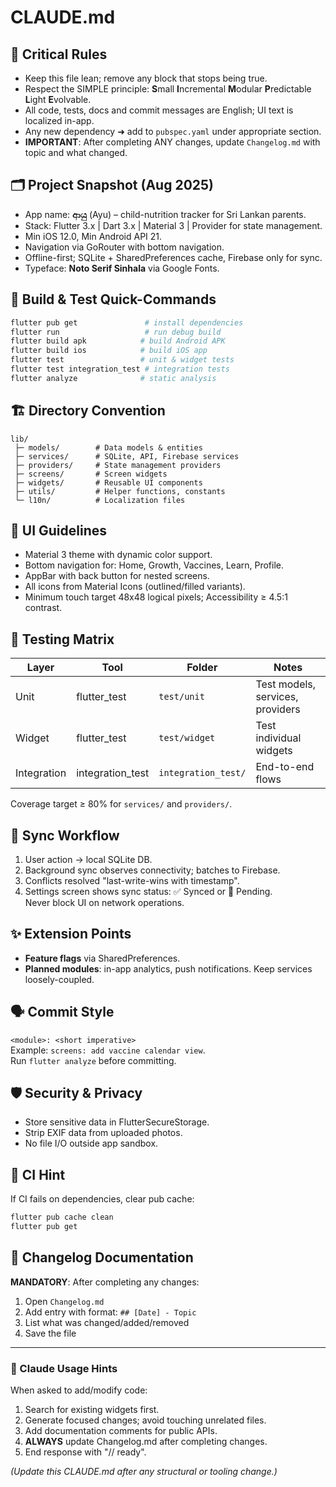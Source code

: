 # CLAUDE.md

## 📌 Critical Rules  
- Keep this file lean; remove any block that stops being true.  
- Respect the SIMPLE principle: **S**mall **I**ncremental **M**odular **P**redictable **L**ight **E**volvable.  
- All code, tests, docs and commit messages are English; UI text is localized in-app.  
- Any new dependency ➜ add to `pubspec.yaml` under appropriate section.  
- **IMPORTANT**: After completing ANY changes, update `Changelog.md` with topic and what changed.

## 🗂 Project Snapshot (Aug 2025)  
- App name: **ආයු** (Ayu) – child-nutrition tracker for Sri Lankan parents.  
- Stack: Flutter 3.x | Dart 3.x | Material 3 | Provider for state management.  
- Min iOS 12.0, Min Android API 21.  
- Navigation via GoRouter with bottom navigation.  
- Offline-first; SQLite + SharedPreferences cache, Firebase only for sync.  
- Typeface: **Noto Serif Sinhala** via Google Fonts.  

## 🔧 Build & Test Quick-Commands  
```bash
flutter pub get               # install dependencies  
flutter run                   # run debug build  
flutter build apk            # build Android APK  
flutter build ios            # build iOS app  
flutter test                 # unit & widget tests  
flutter test integration_test # integration tests  
flutter analyze              # static analysis  
```

## 🏗 Directory Convention  
```
lib/
 ├─ models/        # Data models & entities
 ├─ services/      # SQLite, API, Firebase services
 ├─ providers/     # State management providers
 ├─ screens/       # Screen widgets
 ├─ widgets/       # Reusable UI components
 ├─ utils/         # Helper functions, constants
 └─ l10n/          # Localization files
```

## 🎨 UI Guidelines  
- Material 3 theme with dynamic color support.  
- Bottom navigation for: Home, Growth, Vaccines, Learn, Profile.  
- AppBar with back button for nested screens.  
- All icons from Material Icons (outlined/filled variants).  
- Minimum touch target 48x48 logical pixels; Accessibility ≥ 4.5:1 contrast.  

## 🧪 Testing Matrix  
| Layer | Tool | Folder | Notes |
|------|------|--------|-------|
| Unit | flutter_test | `test/unit` | Test models, services, providers |
| Widget | flutter_test | `test/widget` | Test individual widgets |
| Integration | integration_test | `integration_test/` | End-to-end flows |

Coverage target ≥ 80% for `services/` and `providers/`.

## 🔄 Sync Workflow  
1. User action → local SQLite DB.  
2. Background sync observes connectivity; batches to Firebase.  
3. Conflicts resolved "last-write-wins with timestamp".  
4. Settings screen shows sync status: ✅ Synced or 🔄 Pending.  
Never block UI on network operations.

## ✨ Extension Points  
- **Feature flags** via SharedPreferences.  
- **Planned modules**: in-app analytics, push notifications. Keep services loosely-coupled.

## 🗣 Commit Style  
`<module>: <short imperative>`  
Example: `screens: add vaccine calendar view`.  
Run `flutter analyze` before committing.

## 🛡 Security & Privacy  
- Store sensitive data in FlutterSecureStorage.  
- Strip EXIF data from uploaded photos.  
- No file I/O outside app sandbox.

## 🚀 CI Hint  
If CI fails on dependencies, clear pub cache:  
```bash
flutter pub cache clean
flutter pub get
```

## 📝 Changelog Documentation
**MANDATORY**: After completing any changes:
1. Open `Changelog.md`
2. Add entry with format: `## [Date] - Topic`
3. List what was changed/added/removed
4. Save the file

***

### 🤖 Claude Usage Hints  
When asked to add/modify code:  
1. Search for existing widgets first.  
2. Generate focused changes; avoid touching unrelated files.  
3. Add documentation comments for public APIs.  
4. **ALWAYS** update Changelog.md after completing changes.  
5. End response with "// ready".

*(Update this CLAUDE.md after any structural or tooling change.)*